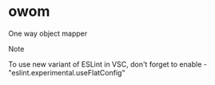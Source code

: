 # owom

One way object mapper

> [!NOTE]
> To use new variant of ESLint in VSC, don't forget to enable - "eslint.experimental.useFlatConfig"
